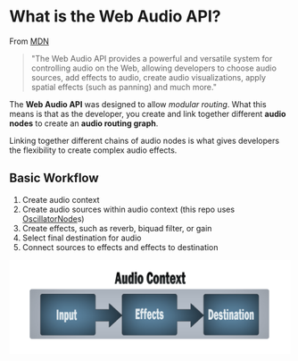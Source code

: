 # What is the Web Audio API?

From [MDN](https://developer.mozilla.org/en-US/docs/Web/API/Web_Audio_API)

> "The Web Audio API provides a powerful and versatile system for controlling audio on the Web, allowing developers to choose audio sources, add effects to audio, create audio visualizations, apply spatial effects (such as panning) and much more."

The **Web Audio API** was designed to allow *modular routing*. What this means is that as the developer, you create and link together different **audio nodes** to create an **audio routing graph**.

Linking together different chains of audio nodes is what gives developers the flexibility to create complex audio effects.

## Basic Workflow

1. Create audio context
2. Create audio sources within audio context (this repo uses [OscillatorNode](https://developer.mozilla.org/en-US/docs/Web/API/OscillatorNode)s)
3. Create effects, such as reverb, biquad filter, or gain
4. Select final destination for audio
5. Connect sources to effects and effects to destination

![Web Audio API audio routing graph](./audio-context.png)
